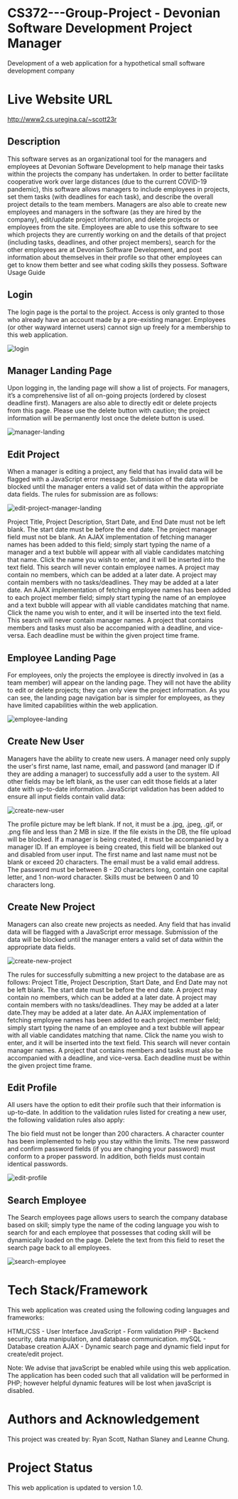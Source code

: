 # CS372---Group-Project - Devonian Software Development Project Manager
Development of a web application for a hypothetical small software development company

# Live Website URL
http://www2.cs.uregina.ca/~scott23r


## Description
This software serves as an organizational tool for the managers and employees at Devonian Software Development to help manage their tasks within the projects the company has undertaken. In order to better facilitate cooperative work over large distances (due to the current COVID-19 pandemic), this software allows managers to include employees in projects, set them tasks (with deadlines for each task), and describe the overall project details to the team members. Managers are also able to create new employees and managers in the software (as they are hired by the company), edit/update project information, and delete projects or employees from the site.  Employees are able to use this software to see which projects they are currently working on and the details of that project (including tasks, deadlines, and other project members), search for the other employees are at Devonian Software Development, and post information about themselves in their profile so that other employees can get to know them better and see what coding skills they possess.
Software Usage Guide


## Login
The login page is the portal to the project. Access is only granted to those who already have an account made by a pre-existing manager. Employees (or other wayward internet users) cannot sign up freely for a membership to this web application.

![login](https://user-images.githubusercontent.com/53383372/100956509-3286a100-34de-11eb-8196-ad7f9433d666.png)


## Manager Landing Page
Upon logging in, the landing page will show a list of projects. For managers, it’s a comprehensive list of all on-going projects (ordered by closest deadline first). Managers are also able to directly edit or delete projects from this page. Please use the delete button with caution; the project information will be permanently lost once the delete button is used. 

![manager-landing](https://user-images.githubusercontent.com/53383372/100956549-48946180-34de-11eb-8c7a-8134bf370c14.png)


## Edit Project
When a manager is editing a project, any field that has invalid data will be flagged with a JavaScript error message. Submission of the data will be blocked until the manager enters a valid set of data within the appropriate data fields. The rules for submission are as follows:

![edit-project-manager-landing](https://user-images.githubusercontent.com/53383372/100956551-492cf800-34de-11eb-8b1a-4f1e2f9702b8.png)

Project Title, Project Description, Start Date, and End Date must not be left blank. 
The start date must be before the end date.
The project manager field must not be blank. An AJAX implementation of fetching manager names has been added to this field; simply start typing the name of a manager and a text bubble will appear with all viable candidates matching that name. Click the name you wish to enter, and it will be inserted into the text field. This search will never contain employee names.
A project may contain no members, which can be added at a later date.
A project may contain members with no tasks/deadlines. They may be added at a later date. An AJAX implementation of fetching employee names has been added to each project member field; simply start typing the name of an employee and a text bubble will appear with all viable candidates matching that name. Click the name you wish to enter, and it will be inserted into the text field. This search will never contain manager names.
A project that contains members and tasks must also be accompanied with a deadline, and vice-versa. Each deadline must be within the given project time frame.


## Employee Landing Page
For employees, only the projects the employee is directly involved in (as a team member) will appear on the landing page. They will not have the ability to edit or delete projects; they can only view the project information. As you can see, the landing page navigation bar is simpler for employees, as they have limited capabilities within the web application.

![employee-landing](https://user-images.githubusercontent.com/53383372/100956538-429e8080-34de-11eb-8a5f-2ea29c0a121a.png)


## Create New User
Managers have the ability to create new users. A manager need only supply the user's first name, last name, email, and password (and manager ID if they are adding a manager) to successfully add a user to the system. All other fields may be left blank, as the user can edit those fields at a later date with up-to-date information. JavaScript validation has been added to ensure all input fields contain valid data:

![create-new-user](https://user-images.githubusercontent.com/53383372/100956521-39adaf00-34de-11eb-8208-a8f207146400.png)

The profile picture may be left blank. If not, it must be a .jpg, .jpeg, .gif, or .png file and less than 2 MB in size. If the file exists in the DB, the file upload will be blocked.
If a manager is being created, it must be accompanied by a manager ID. If an employee is being created, this field will be blanked out and disabled from user input.
The first name and last name must not be blank or exceed 20 characters.
The email must be a valid email address.
The password must be between 8 - 20 characters long, contain one capital letter, and 1 non-word character.
Skills must be between 0 and 10 characters long.


## Create New Project
Managers can also create new projects as needed. Any field that has invalid data will be flagged with a JavaScript error message. Submission of the data will be blocked until the manager enters a valid set of data within the appropriate data fields. 

![create-new-project](https://user-images.githubusercontent.com/53383372/100956526-3ca89f80-34de-11eb-9095-0a98758b5f30.png)

The rules for successfully submitting a new project to the database are as follows:
Project Title, Project Description, Start Date, and End Date may not be left blank. 
The start date must be before the end date.
A project may contain no members, which can be added at a later date.
A project may contain members with no tasks/deadlines. They may be added at a later date.They may be added at a later date. An AJAX implementation of fetching employee names has been added to each project member field; simply start typing the name of an employee and a text bubble will appear with all viable candidates matching that name. Click the name you wish to enter, and it will be inserted into the text field. This search will never contain manager names.
A project that contains members and tasks must also be accompanied with a deadline, and vice-versa. Each deadline must be within the given project time frame.


## Edit Profile
All users have the option to edit their profile such that their information is up-to-date. In addition to the validation rules listed for creating a new user, the following validation rules also apply:

The bio field must not be longer than 200 characters. A character counter has been implemented to help you stay within the limits.
The new password and confirm password fields (if you are changing your password) must conform to a proper password. In addition, both fields must contain identical passwords.

![edit-profile](https://user-images.githubusercontent.com/53383372/100956541-45997100-34de-11eb-85ca-ae6a3fff4cf7.png)


## Search Employee
The Search employees page allows users to search the company database based on skill; simply type the name of the coding language you wish to search for and each employee that possesses that coding skill will be dynamically loaded on the page. Delete the text from this field to reset the search page back to all employees.

![search-employee](https://user-images.githubusercontent.com/53383372/100956534-403c2680-34de-11eb-815b-9158a6be7eba.png)

# Tech Stack/Framework
This web application was created using the following coding languages and frameworks:

HTML/CSS - User Interface 
JavaScript - Form validation
PHP - Backend security, data manipulation, and database communication.
mySQL - Database creation
AJAX - Dynamic search page and dynamic field input for create/edit project.

Note: We advise that javaScript be enabled while using this web application. The application has been coded such that all validation will be performed in PHP; however helpful dynamic features will be lost when javaScript is disabled.

# Authors and Acknowledgement
This project was created by: Ryan Scott, Nathan Slaney and Leanne Chung.

# Project Status
This web application is updated to version 1.0.
